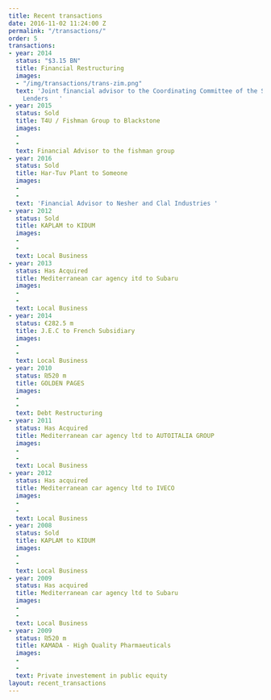 ```yaml
---
title: Recent transactions
date: 2016-11-02 11:24:00 Z
permalink: "/transactions/"
order: 5
transactions:
- year: 2014
  status: "$3.15 BN"
  title: Financial Restructuring
  images: 
  - "/img/transactions/trans-zim.png"
  text: 'Joint financial advisor to the Coordinating Committee of the Secured Vessel
    Lenders   '
- year: 2015
  status: Sold
  title: T4U / Fishman Group to Blackstone
  images:
  - 
  - 
  text: Financial Advisor to the fishman group
- year: 2016
  status: Sold
  title: Har-Tuv Plant to Someone
  images:
  - 
  - 
  text: 'Financial Advisor to Nesher and Clal Industries '
- year: 2012
  status: Sold
  title: KAPLAM to KIDUM
  images:
  - 
  - 
  text: Local Business
- year: 2013
  status: Has Acquired
  title: Mediterranean car agency itd to Subaru
  images:
  - 
  - 
  text: Local Business
- year: 2014
  status: €282.5 m
  title: J.E.C to French Subsidiary
  images:
  - 
  - 
  text: Local Business
- year: 2010
  status: ₪520 m
  title: GOLDEN PAGES
  images:
  - 
  - 
  text: Debt Restructuring
- year: 2011
  status: Has Acquired
  title: Mediterranean car agency ltd to AUTOITALIA GROUP 
  images:
  - 
  - 
  text: Local Business
- year: 2012
  status: Has acquired
  title: Mediterranean car agency ltd to IVECO 
  images:
  - 
  - 
  text: Local Business
- year: 2008
  status: Sold
  title: KAPLAM to KIDUM 
  images:
  - 
  - 
  text: Local Business
- year: 2009
  status: Has acquired
  title: Mediterranean car agency ltd to Subaru 
  images:
  - 
  - 
  text: Local Business
- year: 2009
  status: ₪520 m
  title: KAMADA - High Quality Pharmaeuticals 
  images:
  - 
  - 
  text: Private investement in public equity
layout: recent_transactions
---
```


